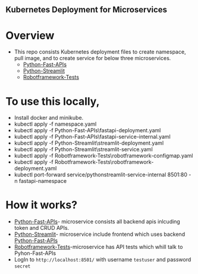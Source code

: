 ## Kubernetes Deployment for Microservices
# Overview
- This repo consists Kubernetes deployment files to create namespace, pull image, and to create service for below three microservices.
    - [Python-Fast-APIs](https://github.com/adarshkoppamanjunath/Python-Fast-APIs)
    - [Python-Streamlit](https://github.com/adarshkoppamanjunath/Python-Streamlit)
    - [Robotframework-Tests](https://github.com/adarshkoppamanjunath/RobotFramework-Selenium-Requests)

# To use this locally,
- Install docker and minikube.
- kubectl apply -f namespace.yaml
- kubectl apply -f Python-Fast-APIs\fastapi-deployment.yaml
- kubectl apply -f Python-Fast-APIs\fastapi-service-internal.yaml
- kubectl apply -f Python-Streamlit\streamlit-deployment.yaml
- kubectl apply -f Python-Streamlit\streamlit-service.yaml
- kubectl apply -f Robotframework-Tests\robotframework-configmap.yaml
- kubectl apply -f Robotframework-Tests\robotframework-deployment.yaml
- kubectl port-forward service/pythonstreamlit-service-internal 8501:80 -n fastapi-namespace

# How it works?
- [Python-Fast-APIs](https://github.com/adarshkoppamanjunath/Python-Fast-APIs)- microservice consists all backend apis inlcuding token and CRUD APIs.
- [Python-Streamlit](https://github.com/adarshkoppamanjunath/Python-Streamlit)- microservice include frontend which uses backend [Python-Fast-APIs](https://github.com/adarshkoppamanjunath/Python-Fast-APIs)
- [Robotframework-Tests](https://github.com/adarshkoppamanjunath/RobotFramework-Selenium-Requests)-microservice has API tests which whill talk to Pyhon-Fast-APIs
- LogIn to `http://localhost:8501/` with username `testuser` and password `secret`




